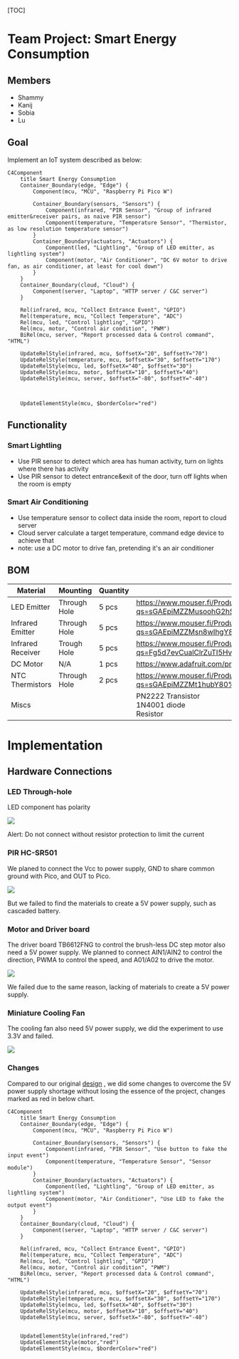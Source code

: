 [TOC]

# Team Project: Smart Energy Consumption

## Members

* Shammy
* Kanij
* Sobia
* Lu

## Goal

Implement an IoT system described as below:

```mermaid
C4Component
	title Smart Energy Consumption
	Container_Boundary(edge, "Edge") {
		Component(mcu, "MCU", "Raspberry Pi Pico W")
		
		Container_Boundary(sensors, "Sensors") {
			Component(infrared, "PIR Sensor", "Group of infrared emitter&receiver pairs, as naive PIR sensor")
			Component(temperature, "Temperature Sensor", "Thermistor, as low resolution temperature sensor")
		}
		Container_Boundary(actuators, "Actuators") {
			Component(led, "Lightling", "Group of LED emitter, as lightling system")
			Component(motor, "Air Conditioner", "DC 6V motor to drive fan, as air conditioner, at least for cool down")
		}
    }
    Container_Boundary(cloud, "Cloud") {
		Component(server, "Laptop", "HTTP server / C&C server")
    }
    
    Rel(infrared, mcu, "Collect Entrance Event", "GPIO")
    Rel(temperature, mcu, "Collect Temperature", "ADC")
    Rel(mcu, led, "Control lightling", "GPIO")
    Rel(mcu, motor, "Control air condition", "PWM")
    BiRel(mcu, server, "Report processed data & Control command", "HTML")
 
    UpdateRelStyle(infrared, mcu, $offsetX="20", $offsetY="70")
    UpdateRelStyle(temperature, mcu, $offsetX="30", $offsetY="170")
    UpdateRelStyle(mcu, led, $offsetX="40", $offsetY="30")
    UpdateRelStyle(mcu, motor, $offsetX="10", $offsetY="40")
    UpdateRelStyle(mcu, server, $offsetX="-80", $offsetY="-40")
  
    
    
    UpdateElementStyle(mcu, $borderColor="red")

```

## Functionality

### Smart Lightling

* Use PIR sensor to detect which area has human activity, turn on lights where there has activity
* Use PIR sensor to detect entrance&exit of the door, turn off lights when the room is empty

### Smart Air Conditioning

* Use temperature sensor to collect data inside the room, report to cloud server
* Cloud server calculate a target temperature, command edge device to achieve that
* note: use a DC motor to drive fan, pretending it's an air conditioner

## BOM

| Material          | Mounting     | Quantity | Refrence                                                     |
| ----------------- | ------------ | -------- | ------------------------------------------------------------ |
| LED Emitter       | Through Hole | 5 pcs    | https://www.mouser.fi/ProductDetail/Vishay-Siliconix/TLHG5420-KSZ?qs=sGAEpiMZZMusoohG2hS%252B1%2F8Ds1DTNiHJSLSyZrPjIqf1ycZScCrJtg%3D%3D |
| Infrared Emitter  | Through Hole | 5 pcs    | https://www.mouser.fi/ProductDetail/Vishay-Semiconductors/TSAL6102UL?qs=sGAEpiMZZMsn8wIhgY8aVaM3i806UG0nG%252BhpehqmLc2LpLsgeDf94g%3D%3D |
| Infrared Receiver | Trough Hole  | 5 pcs    | https://www.mouser.fi/ProductDetail/Vishay-Semiconductors/TSOP38233?qs=Fg5d7evCualClrZuTI5HvQ%3D%3D |
| DC Motor          | N/A          | 1 pcs    | https://www.adafruit.com/product/711                         |
| NTC Thermistors   | Through Hole | 2 pcs    | https://www.mouser.fi/ProductDetail/Vishay-BC-Components/NTCLE100E3102HB0A?qs=sGAEpiMZZMt1hubY80%2Fs8C829rhMk7h96E%2FTXv1UmcqPmZt0vDMoVQ%3D%3D |
| Miscs             |              |          | PN2222 Transistor<br />1N4001 diode<br />Resistor            |



# Implementation

## Hardware Connections

### LED Through-hole

LED component has polarity

![](https://content.instructables.com/FG8/UI5A/JNOVHS3V/FG8UI5AJNOVHS3V.jpg)

Alert: Do not connect without resistor protection to limit the current

### PIR HC-SR501

We planed to connect the Vcc to power supply, GND to share common ground with Pico, and OUT to Pico.

![](https://www.makerguides.com/wp-content/uploads/2019/07/HC-SR501-Pinout-Annotation-768x546.jpg)

But we failed to find the materials to create a 5V power supply, such as cascaded battery.



### Motor and Driver board

The driver board TB6612FNG to control the brush-less DC step motor also need a 5V power supply. We planned to connect AIN1/AIN2 to control the direction, PWMA to control the speed, and A01/A02 to drive the motor.

![](https://cdn.sparkfun.com/assets/parts/3/1/5/7/09457-04.jpg)

We failed due to the same reason, lacking of materials to create a 5V power supply.

### Miniature Cooling Fan

The cooling fan also need 5V power supply, we did the experiment to use 3.3V and failed.

![](https://cdn-shop.adafruit.com/970x728/3368-01.jpg)

### Changes

Compared to our original [design](#GOAL) , we did some changes to overcome the 5V power supply shortage without losing the essence of the project, changes marked as red in below chart.

```mermaid
C4Component
	title Smart Energy Consumption
	Container_Boundary(edge, "Edge") {
		Component(mcu, "MCU", "Raspberry Pi Pico W")
		
		Container_Boundary(sensors, "Sensors") {
			Component(infrared, "PIR Sensor", "Use button to fake the input event")
			Component(temperature, "Temperature Sensor", "Sensor module")
		}
		Container_Boundary(actuators, "Actuators") {
			Component(led, "Lightling", "Group of LED emitter, as lightling system")
			Component(motor, "Air Conditioner", "Use LED to fake the output event")
		}
    }
    Container_Boundary(cloud, "Cloud") {
		Component(server, "Laptop", "HTTP server / C&C server")
    }
    
    Rel(infrared, mcu, "Collect Entrance Event", "GPIO")
    Rel(temperature, mcu, "Collect Temperature", "ADC")
    Rel(mcu, led, "Control lightling", "GPIO")
    Rel(mcu, motor, "Control air condition", "PWM")
    BiRel(mcu, server, "Report processed data & Control command", "HTML")
 
    UpdateRelStyle(infrared, mcu, $offsetX="20", $offsetY="70")
    UpdateRelStyle(temperature, mcu, $offsetX="30", $offsetY="170")
    UpdateRelStyle(mcu, led, $offsetX="40", $offsetY="30")
    UpdateRelStyle(mcu, motor, $offsetX="10", $offsetY="40")
    UpdateRelStyle(mcu, server, $offsetX="-80", $offsetY="-40")
  
    
    UpdateElementStyle(infrared,"red")
    UpdateElementStyle(motor,"red")
    UpdateElementStyle(mcu, $borderColor="red")

```

